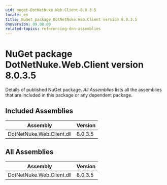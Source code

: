 ```yaml
---
uid: nuget-DotNetNuke.Web.Client-8.0.3.5
locale: en
title: NuGet package DotNetNuke.Web.Client version 8.0.3.5
dnnversion: 09.08.00
related-topics: referencing-dnn-assemblies
---
```


# NuGet package DotNetNuke.Web.Client version 8.0.3.5
Details of published NuGet package.
*All Assemblies* lists all the assemblies that are included in this package or any dependent package.

## Included Assemblies

|Assembly|Version|
|---|---|
|DotNetNuke.Web.Client.dll|8.0.3.5|

## All Assemblies

|Assembly|Version|
|---|---|
|DotNetNuke.Web.Client.dll|8.0.3.5|

